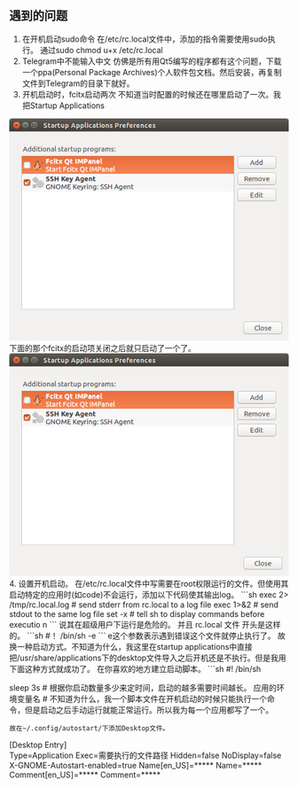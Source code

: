## 遇到的问题
1. 在开机启动sudo命令
在/etc/rc.local文件中，添加的指令需要使用sudo执行。
通过sudo chmod u+x /etc/rc.local
2. Telegram中不能输入中文
仿佛是所有用Qt5编写的程序都有这个问题，下载一个ppa(Personal Package Archives)个人软件包文档。然后安装，再复制文件到Telegram的目录下就好。
3. 开机启动时，fcitx启动两次
不知道当时配置的时候还在哪里启动了一次。我把Startup Applications
<img alt="Startup Applications" src="https://github.com/wendy-xiaozong/images/raw/master/Screenshot%20from%202018-02-25%2015-24-54.png" width="600" />
下面的那个fcitx的启动项关闭之后就只启动了一个了。
<img alt="Startup Applications" src="https://github.com/wendy-xiaozong/images/raw/master/Screenshot%20from%202018-02-25%2015-24-54.png" width="600" />
4. 设置开机启动。
在/etc/rc.local文件中写需要在root权限运行的文件。但使用其启动特定的应用时(如code)不会运行，添加以下代码使其输出log。
```sh
exec 2> /tmp/rc.local.log      # send stderr from rc.local to a log file
exec 1>&2                      # send stdout to the same log file
set -x                         # tell sh to display commands before executio    n
```
说其在超级用户下运行是危险的。
并且 rc.local 文件 开头是这样的。
```sh
#！ /bin/sh -e 
```
e这个参数表示遇到错误这个文件就停止执行了。
故换一种启动方式。不知道为什么，我这里在startup applications中直接把/usr/share/applications下的desktop文件导入之后开机还是不执行。但是我用下面这种方式就成功了。
在你喜欢的地方建立启动脚本。
```sh
#! /bin/sh

sleep 3s # 根据你启动数量多少来定时间，启动的越多需要时间越长。
应用的环境变量名 # 不知道为什么，我一个脚本文件在开机启动的时候只能执行一个命令，但是启动之后手动运行就能正常运行。所以我为每一个应用都写了一个。
```
故在~/.config/autostart/下添加Desktop文件。
```
[Desktop Entry]                                                          
Type=Application
Exec=需要执行的文件路径
Hidden=false
NoDisplay=false
X-GNOME-Autostart-enabled=true
Name[en_US]=*****
Name=*****
Comment[en_US]=*****
Comment=*****
```
